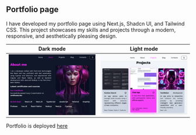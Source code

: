 ## Portfolio page
I have developed my portfolio page using Next.js, Shadcn UI, and Tailwind CSS. This project showcases my skills and projects through a modern, responsive, and aesthetically pleasing design.

| Dark mode  | Light mode |
| ------------- | ------------- |
| <img src="https://github.com/anisa07/portfolio-page/blob/main/public/screen2.png" width="400px" />  | <img src="https://github.com/anisa07/portfolio-page/blob/main/public/screen1.png" width="400px" /> |

Portfolio is deployed [here](https://www.anisa-sd.org/)
